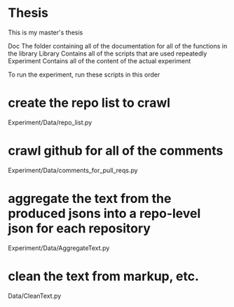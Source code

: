 # Thesis
This is my master's thesis

Doc		The folder containing all of the documentation for all of the functions in the library
Library		Contains all of the scripts that are used repeatedly
Experiment	Contains all of the content of the actual experiment

To run the experiment, run these scripts in this order
# create the repo list to crawl
Experiment/Data/repo_list.py
# crawl github for all of the comments
Experiment/Data/comments_for_pull_reqs.py
# aggregate the text from the produced jsons into a repo-level json for each repository
Experiment/Data/AggregateText.py
# clean the text from markup, etc.
Data/CleanText.py
